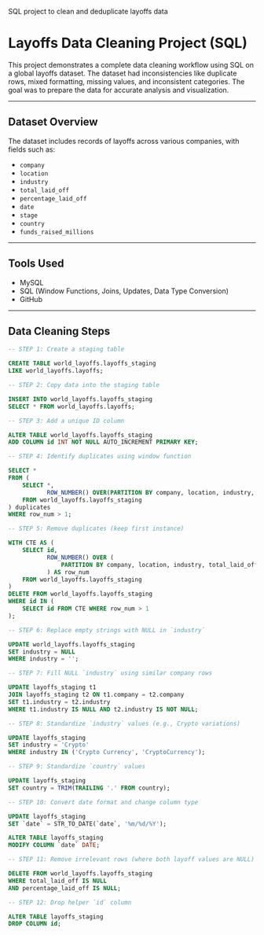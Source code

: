 SQL project to clean and deduplicate layoffs data

# Layoffs Data Cleaning Project (SQL)

This project demonstrates a complete data cleaning workflow using SQL on a global layoffs dataset. The dataset had inconsistencies like duplicate rows, mixed formatting, missing values, and inconsistent categories. The goal was to prepare the data for accurate analysis and visualization.

---

## Dataset Overview

The dataset includes records of layoffs across various companies, with fields such as:

- `company`
- `location`
- `industry`
- `total_laid_off`
- `percentage_laid_off`
- `date`
- `stage`
- `country`
- `funds_raised_millions`

---

##  Tools Used

- MySQL
- SQL (Window Functions, Joins, Updates, Data Type Conversion)
- GitHub

---

## Data Cleaning Steps

```sql
-- STEP 1: Create a staging table

CREATE TABLE world_layoffs.layoffs_staging 
LIKE world_layoffs.layoffs;

-- STEP 2: Copy data into the staging table

INSERT INTO world_layoffs.layoffs_staging 
SELECT * FROM world_layoffs.layoffs;

-- STEP 3: Add a unique ID column

ALTER TABLE world_layoffs.layoffs_staging
ADD COLUMN id INT NOT NULL AUTO_INCREMENT PRIMARY KEY;

-- STEP 4: Identify duplicates using window function

SELECT *
FROM (
    SELECT *,
           ROW_NUMBER() OVER(PARTITION BY company, location, industry, total_laid_off, percentage_laid_off, `date`, stage, country, funds_raised_millions, id) AS row_num
    FROM world_layoffs.layoffs_staging
) duplicates
WHERE row_num > 1;

-- STEP 5: Remove duplicates (keep first instance)

WITH CTE AS (
    SELECT id,
           ROW_NUMBER() OVER (
               PARTITION BY company, location, industry, total_laid_off, percentage_laid_off, `date`, stage, country, funds_raised_millions, id
           ) AS row_num
    FROM world_layoffs.layoffs_staging
)
DELETE FROM world_layoffs.layoffs_staging
WHERE id IN (
    SELECT id FROM CTE WHERE row_num > 1
);

-- STEP 6: Replace empty strings with NULL in `industry`

UPDATE world_layoffs.layoffs_staging
SET industry = NULL
WHERE industry = '';

-- STEP 7: Fill NULL `industry` using similar company rows

UPDATE layoffs_staging t1
JOIN layoffs_staging t2 ON t1.company = t2.company
SET t1.industry = t2.industry
WHERE t1.industry IS NULL AND t2.industry IS NOT NULL;

-- STEP 8: Standardize `industry` values (e.g., Crypto variations)

UPDATE layoffs_staging
SET industry = 'Crypto'
WHERE industry IN ('Crypto Currency', 'CryptoCurrency');

-- STEP 9: Standardize `country` values

UPDATE layoffs_staging
SET country = TRIM(TRAILING '.' FROM country);

-- STEP 10: Convert date format and change column type

UPDATE layoffs_staging
SET `date` = STR_TO_DATE(`date`, '%m/%d/%Y');

ALTER TABLE layoffs_staging
MODIFY COLUMN `date` DATE;

-- STEP 11: Remove irrelevant rows (where both layoff values are NULL)

DELETE FROM world_layoffs.layoffs_staging
WHERE total_laid_off IS NULL
AND percentage_laid_off IS NULL;

-- STEP 12: Drop helper `id` column

ALTER TABLE layoffs_staging
DROP COLUMN id;
